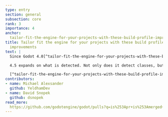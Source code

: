 ```yaml
---
type: entry
section: general
subsection: core
rank: 3
importance: 4
anchor: 
  tailor-fit-the-engine-for-your-projects-with-these-build-profile-improvements
title: Tailor fit the engine for your projects with these build profile 
  improvements
text: |
  Since Godot 4.0[^tailor-fit-the-engine-for-your-projects-with-these-build-profile-improvements-since-godot-4-0], users can open _Project &gt; Customize Engine Build Configuration_ to access the "Edit Build Configuration Profile" window. This utility helps with selecting and even detecting which classes (i.e. which ``@[Node](enginetype)``s, ``@[Resource](enginetype)``s, and servers) are actually needed for the currently opened project. The idea is that by reducing the features to only the ones actually needed, users can build their own Godot template that is custom fit for their game.

  4.5 expands on what is detected. Not only does it detect classes, but can also now set correct build options. It also takes into account which classes are used by the project’s GDExtensions.

  [^tailor-fit-the-engine-for-your-projects-with-these-build-profile-improvements-since-godot-4-0]: You can read more about it in [our docs](https://docs.godotengine.org/en/4.5/tutorials/editor/using_engine_compilation_configuration_editor.html).
contributors:
- name: Michael Alexsander
  github: YeldhamDev
- name: David Snopek
  github: dsnopek
read_more: 
  https://github.com/godotengine/godot/pulls?q=is%253Apr+is%253Amerged+103719+104129
---
```

